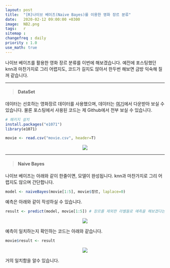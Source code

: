 ```yaml
---
layout: post
title:  "[R]나이브 베이즈(Naive Bayes)를 이용한 영화 장르 분류"
date:   2020-02-12 09:00:00 +0300
image:  NB2.png
tags:   r
sitemap :
changefreq : daily
priority : 1.0
use_math: true
---
```


나이브 베이즈를 활용한 영화 장르 분류를 이번에 해보겠습니다. 예전에 포스팅했던 knn과 마찬가지로 그리 어렵지도, 코드가 길지도 않아서 한두번 해보면 금방 익숙해 질꺼 같습니다.

-------

> #### DataSet

데이터는 선호하는 영화장르 데이터를 사용했으며, 데이터는 [여기]()에서 다운받아 보실 수 있습니다. 물론 포스팅에서 사용된 코드는 제 Github에서 전부 보실 수 있습니다.

```r
# 패키지 설치 
install.packages("e1071")
library(e1071)

movie <- read.csv("movie.csv", header=T)
```

<center><img src="{{ site.baseurl }}/images/NB2.png" ></center>

-------

> #### Naive Bayes

나이브 베이즈는 아래와 같이 한줄이면, 모델이 완성됩니다. knn과 마찬가지로 그리 어렵지도 않으며 간단합니다.

```r
model <- naiveBayes(movie[1:5], movie$장르, laplace=0)
```

예측은 아래와 같이 작성하실 수 있습니다.

```r
result <- predict(model, movie[1:5]) # 장르를 제외한 라벨들로 예측을 해보겠다는 코드
```

<center><img src="{{ site.baseurl }}/images/NB3.png" ></center>


예측이 일치하는지 확인하는 코드는 아래와 같습니다.

```r
movie$result <- result
```

<center><img src="{{ site.baseurl }}/images/NB4.png" ></center>

거의 일치함을 알수 있습니다.

